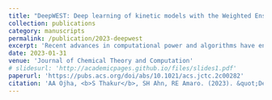 ```yaml
---
title: "DeepWEST: Deep learning of kinetic models with the Weighted Ensemble Simulation Toolkit for enhanced sampling"
collection: publications
category: manuscripts
permalink: /publication/2023-deepwest
excerpt: 'Recent advances in computational power and algorithms have enabled molecular dynamics (MD) simulations to reach greater time scales. However, for observing conformational transitions associated with biomolecular processes, MD simulations still have limitations...'
date: 2023-01-31
venue: 'Journal of Chemical Theory and Computation'
# slidesurl: 'http://academicpages.github.io/files/slides1.pdf'
paperurl: 'https://pubs.acs.org/doi/abs/10.1021/acs.jctc.2c00282'
citation: 'AA Ojha, <b>S Thakur</b>, SH Ahn, RE Amaro. (2023). &quot;DeepWEST: Deep learning of kinetic models with the Weighted Ensemble Simulation Toolkit for enhanced sampling.&quot; <i>Journal of Chemical Theory and Computation</i>. 19(4), 1342-1359.'
---
```

